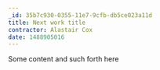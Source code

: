 ```yaml
---
_id: 35b7c930-0355-11e7-9cfb-db5ce023a11d
title: Next work title
contractor: Alastair Cox
date: 1488905016
---
```

Some content and such forth here
